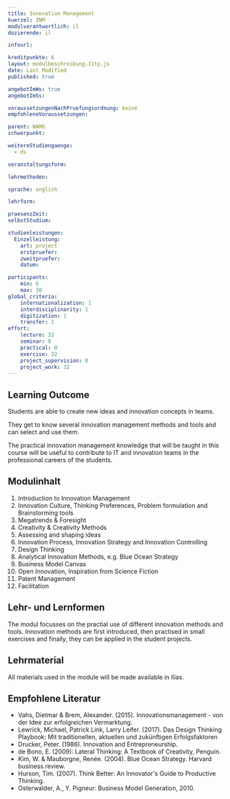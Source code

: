 ```yaml
---
title: Innovation Management
kuerzel: INM
modulverantwortlich: il
dozierende: il

infourl: 

kreditpunkte: 6
layout: modulbeschreibung.11ty.js
date: Last Modified
published: true

angebotImWs: true
angebotImSs: 

voraussetzungenNachPruefungsordnung: keine
empfohleneVoraussetzungen:

parent: WAMO
schwerpunkt:

weitereStudiengaenge: 
  - ds

veranstaltungsform: 

lehrmethoden:

sprache: english

lehrform:

praesenzZeit: 
selbstStudium: 

studienleistungen:
  Einzelleistung:
    art: project
    erstpruefer: 
    zweitpruefer: 
    datum:

participants: 
    min: 6
    max: 30
global_criteria:
    internationalization: 1
    interdisciplinarity: 1
    digitization: 1
    transfer: 1
effort:
    lecture: 32
    seminar: 0
    practical: 0
    exercise: 32
    project_supervision: 0
    project_work: 32
---
```




## Learning Outcome

Students are able to create new ideas and innovation concepts in teams. 

They get to know several innovation management methods and tools and can select and use them. 

The practical innovation management knowledge that will be taught in this course will be useful to contribute to IT and innovation teams in the professional careers of the students.


  
## Modulinhalt

 1. Introduction to Innovation Management
 2. Innovation Culture, Thinking Preferences, Problem formulation and Brainstorming tools
 3. Megatrends & Foresight 
 4. Creativity & Creativity Methods 
 5. Assessing and shaping ideas
 6. Innovation Process, Innovation Strategy and Innovation Controlling
 7. Design Thinking
 8. Analytical Innovation Methods, e.g. Blue Ocean Strategy
 9. Business Model Canvas
 9. Open Innovation, Inspiration from Science Fiction
 10. Patent Management
 11. Facilitation
 

## Lehr- und Lernformen

The modul focusses on the practial use of different innovation methods and tools. Innovation methods are first introduced, then practised in small exercises and finally, they can be applied in the student projects.



## Lehrmaterial

All materials used in the module will be made available in Ilias.


## Empfohlene Literatur

* Vahs, Dietmar & Brem, Alexander. (2015). Innovationsmanagement - von der Idee zur erfolgreichen Vermarktung.
* Lewrick, Michael, Patrick Link, Larry Leifer. (2017). Das Design Thinking Playbook: Mit traditionellen, aktuellen und zukünftigen Erfolgsfaktoren
* Drucker, Peter. (1986). Innovation and Entrepreneurship.
* de Bono, E. (2009): Lateral Thinking: A Textbook of Creativity, Penguin. 
* Kim, W. & Mauborgne, Renée. (2004). Blue Ocean Strategy. Harvard business review. 
* Hurson, Tim. (2007). Think Better: An Innovator's Guide to Productive Thinking.
* Osterwalder, A., Y. Pigneur: Business Model Generation, 2010.
